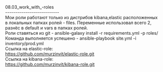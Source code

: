 08.03_work_with_-roles </br>
---------------------------</br>
Мои роли работают только из дистрибов kibana,elastic расположенных в локальных папках ролей - files. Переменные использовал всего 2, разнёс в default и vars в папках ролей.</br>
Роли ставяться из git - ansible-galaxy install -r requirements.yml -p roles/</br>
Команда выполняется успешено - ansible-playbook site.yml -i inventory/prod.yml</br>
Ссылка на elastic-role:</br>
    https://github.com/murzinvit/elastic-role.git</br>
Ссылка на kibana-role:</br>
    https://github.com/murzinvit/kibana-role.git</br>

